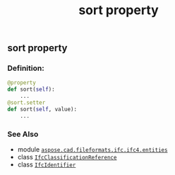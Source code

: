 ﻿---
title: sort property
second_title: Aspose.CAD for Python via .NET API References
description: 
type: docs
weight: 110
url: /python-net/aspose.cad.fileformats.ifc.ifc4.entities/ifcclassificationreference/sort/
is_root: false
---

## sort property

### Definition:
```python
@property
def sort(self):
    ...
@sort.setter
def sort(self, value):
    ...
```

### See Also
* module [`aspose.cad.fileformats.ifc.ifc4.entities`](../../)
* class [`IfcClassificationReference`](/cad/python-net/aspose.cad.fileformats.ifc.ifc4.entities/ifcclassificationreference)
* class [`IfcIdentifier`](/cad/python-net/aspose.cad.fileformats.ifc.ifc4.types/ifcidentifier)
